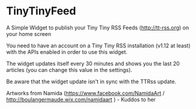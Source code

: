 TinyTinyFeed
============

A Simple Widget to publish your Tiny Tiny RSS Feeds (http://tt-rss.org) on your home screen

You need to have an account on a Tiny Tiny RSS installation (v1.12 at least) with the APIs enabled in order to use this widget.

The widget updates itself every 30 minutes and shows you the last 20 articles (you can change this value in the settings). 

Be aware that the widget update isn't in sync with the TTRss update.

Artworks from Namida (https://www.facebook.com/NamidaArt / http://boulangermaude.wix.com/namidaart ) - Kuddos to her
